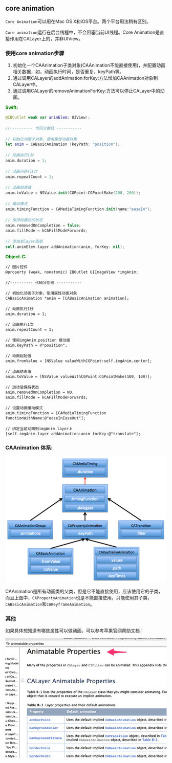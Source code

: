 ## core animation

`Core Animation`可以用在Mac OS X和iOS平台。两个平台用法稍有区别。

`Core animation`运行在后台线程中，不会阻塞当前UI线程。Core Animation是直接作用在CALayer上的，并非UIView。

### 使用core animation步骤

1. 初始化一个CAAnimation子类对象(CAAnimation不能直接使用)，并配置动画相关数据，如，动画执行时间，是否重复，keyPath等。
2. 通过调用CALayer的addAnimation:forKey:方法增加CAAnimation对象到CALayer中。
3. 通过调用CALayer的removeAnimationForKey:方法可以停止CALayer中的动画。

<strong style="color:green">Swift:</strong>

```swift
@IBOutlet weak var animElem: UIView!;

//---------- 代码分割线 -----------

// 初始化动画子对象，使用属性动画对象
let anim = CABasicAnimation (keyPath: "position");

// 动画执行1秒
anim.duration = 1;

// 动画只执行1次
anim.repeatCount = 1;

// 动画结束值
anim.toValue = NSValue.init(CGPoint:CGPointMake(200, 200));

// 缓动模式
anim.timingFunction = CAMediaTimingFunction.init(name:"easeIn");

// 保持动画后的状态
anim.removedOnCompletion = false;
anim.fillMode = kCAFillModeForwards;

// 添加到layer图层
self.animElem.layer.addAnimation(anim, forKey: nil);
```

<strong style="color:green">Object-C:</strong>

```objc
// 图片控件
@property (weak, nonatomic) IBOutlet UIImageView *imgAnim;

//---------- 代码分割线 -----------

// 初始化动画子对象，使用属性动画对象
CABasicAnimation *anim = [CABasicAnimation animation];

// 动画执行1秒
anim.duration = 1;

// 动画执行1次
anim.repeatCount = 1;

// 使用imgAnim.position 做动画
anim.keyPath = @"position";

// 动画起始值
anim.fromValue = [NSValue valueWithCGPoint:self.imgAnim.center];

// 动画结束值
anim.toValue = [NSValue valueWithCGPoint:CGPointMake(100, 100)];

// 运动后保持状态
anim.removedOnCompletion = NO;
anim.fillMode = kCAFillModeForwards;

// 设置动画缓动模式
anim.timingFunction = [CAMediaTimingFunction functionWithName:@"easeInEaseOut"];

// 绑定当前动画到imgAnim.layer上
[self.imgAnim.layer addAnimation:anim forKey:@"translate"];

```

### CAAnimation 体系:

![CAAnimation 体系](../images/core_animation.png)

CAAnimation是所有动画类的父类，但是它不能直接使用，应该使用它的子类，而且上图中，`CAPropertyAnimation`也是不能直接使用，只能使用其子类，`CABasicAnimation`和`CAKeyframeAnimation`。

### 其他

如果具体想知道有哪些属性可以做动画，可以参考苹果官网帮助文档：

![](../images/layer_properties.jpg)
